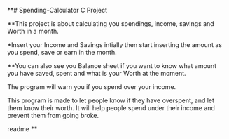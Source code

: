 **# Spending-Calculator
C Project

**This project is about calculating you spendings, income, savings and Worth in a month.


*Insert your Income and Savings intially then start inserting the amount as you spend, save or earn in the month. 

**You can also see you Balance sheet if you want to know what amount you have saved, spent and what is your Worth at the moment.


The program will warn you if you spend over your income. 

This program is made to let people know if they have overspent, and let them know their worth. It will help people spend under their income and prevent them from going broke.


<snippet>
  <content><![CDATA[
# ${1:Project Name}
TODO: Write a project description
## Installation
TODO: Describe the installation process
## Usage
TODO: Write usage instructions
## Contributing
1. Fork it!
2. Create your feature branch: `git checkout -b my-new-feature`
3. Commit your changes: `git commit -am 'Add some feature'`
4. Push to the branch: `git push origin my-new-feature`
5. Submit a pull request :D
## History
TODO: Write history
## Credits
TODO: Write credits
## License
TODO: Write license
]]></content>
  <tabTrigger> readme </tabTrigger>
</snippet>
**

